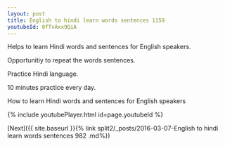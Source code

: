 ```yaml
---
layout: post
title: English to hindi learn words sentences 1159 
youtubeId: 0fTvAxx9QiA
---
```

 
 
Helps to learn Hindi words and sentences for English speakers.

Opportunitiy to repeat the words sentences. 

Practice Hindi language. 
 
10 minutes practice every day. 
 
How to learn Hindi words and sentences for English speakers 
 
{% include youtubePlayer.html id=page.youtubeId %}
 
 
[Next]({{ site.baseurl }}{% link  split2/_posts/2016-03-07-English to hindi learn words sentences 982 .md%})
 
